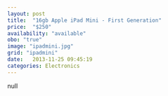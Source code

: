 ```yaml
---
layout: post
title:  "16gb Apple iPad Mini - First Generation"
price:  "$250"
availability: "available"
obo: "true"
image: "ipadmini.jpg"
grid: "ipadmini"
date:   2013-11-25 09:45:19
categories: Electronics
---
```

null
